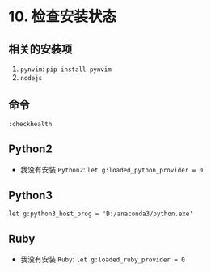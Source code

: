 # 10. 检查安装状态

## 相关的安装项

1. `pynvim`: `pip install pynvim`
2. `nodejs`

## 命令

`:checkhealth`

## Python2

- 我没有安装 `Python2`: `let g:loaded_python_provider = 0`

## Python3

`let g:python3_host_prog = 'D:/anaconda3/python.exe'`

## Ruby

- 我没有安装 `Ruby`: `let g:loaded_ruby_provider = 0`
